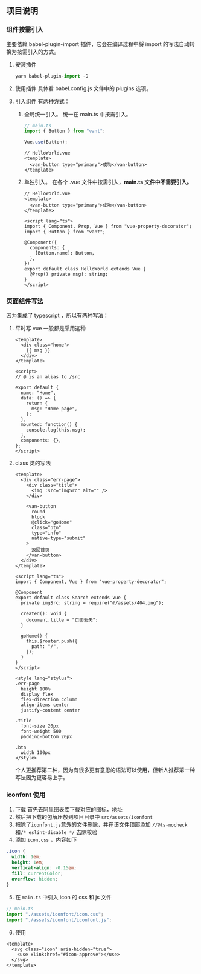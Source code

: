 ## 项目说明

### 组件按需引入

主要依赖 babel-plugin-import 插件，它会在编译过程中将 import 的写法自动转换为按需引入的方式。

1. 安装插件
   ```javascript
   yarn babel-plugin-import -D
   ```
2. 使用插件
   具体看 babel.config.js 文件中的 plugins 选项。
3. 引入组件
   有两种方式：

   1. 全局统一引入。
      统一在 main.ts 中按需引入。

      ```typescript
      // main.ts
      import { Button } from "vant";

      Vue.use(Button);
      ```

      ```vue
      // HelloWorld.vue
      <template>
        <van-button type="primary">成功</van-button>
      </template>
      ```

   2. 单独引入。
      在各个 .vue 文件中按需引入，**main.ts 文件中不需要引入。**

      ```vue
      // HelloWorld.vue
      <template>
        <van-button type="primary">成功</van-button>
      </template>

      <script lang="ts">
      import { Component, Prop, Vue } from "vue-property-decorator";
      import { Button } from "vant";

      @Component({
        components: {
          [Button.name]: Button,
        },
      })
      export default class HelloWorld extends Vue {
        @Prop() private msg!: string;
      }
      </script>
      ```

### 页面组件写法

因为集成了 typescript ，所以有两种写法：

1. 平时写 vue 一般都是采用这种

   ```vue
   <template>
     <div class="home">
       {{ msg }}
     </div>
   </template>

   <script>
   // @ is an alias to /src

   export default {
     name: "Home",
     data: () => {
       return {
         msg: "Home page",
       };
     },
     mounted: function() {
       console.log(this.msg);
     },
     components: {},
   };
   </script>
   ```

2) class 类的写法

   ```vue
   <template>
     <div class="err-page">
       <div class="title">
         <img :src="imgSrc" alt="" />
       </div>

       <van-button
         round
         block
         @click="goHome"
         class="btn"
         type="info"
         native-type="submit"
       >
         返回首页
       </van-button>
     </div>
   </template>

   <script lang="ts">
   import { Component, Vue } from "vue-property-decorator";

   @Component
   export default class Search extends Vue {
     private imgSrc: string = require("@/assets/404.png");

     created(): void {
       document.title = "页面丢失";
     }

     goHome() {
       this.$router.push({
         path: "/",
       });
     }
   }
   </script>

   <style lang="stylus">
   .err-page
     height 100%
     display flex
     flex-direction column
     align-items center
     justify-content center

   .title
     font-size 20px
     font-weight 500
     padding-bottom 20px

   .btn
     width 100px
   </style>
   ```

   个人更推荐第二种，因为有很多更有意思的语法可以使用，但新人推荐第一种写法因为更容易上手。

### iconfont 使用

1. 下载
   首先去阿里图表库下载对应的图标，[地址](https://www.iconfont.cn/)
2. 然后把下载的包解压放到项目目录中 `src/assets/iconfont`
3. 把除了`iconfont.js`意外的文件删除，并在该文件顶部添加 `//@ts-nocheck`和`/* eslint-disable */` 去除校验
4. 添加 `icon.css` ，内容如下

```css
.icon {
  width: 1em;
  height: 1em;
  vertical-align: -0.15em;
  fill: currentColor;
  overflow: hidden;
}
```

5. 在 `main.ts` 中引入 icon 的 css 和 js 文件

```typescript
// main.ts
import "./assets/iconfont/icon.css";
import "./assets/iconfont/iconfont.js";
```

6. 使用

```vue
<template>
  <svg class="icon" aria-hidden="true">
    <use xlink:href="#icon-approve"></use>
  </svg>
</template>
```
